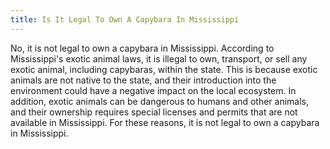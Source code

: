 ```yaml
---
title: Is It Legal To Own A Capybara In Mississippi
---
```


No, it is not legal to own a capybara in Mississippi. According to Mississippi's exotic animal laws, it is illegal to own, transport, or sell any exotic animal, including capybaras, within the state. This is because exotic animals are not native to the state, and their introduction into the environment could have a negative impact on the local ecosystem. In addition, exotic animals can be dangerous to humans and other animals, and their ownership requires special licenses and permits that are not available in Mississippi. For these reasons, it is not legal to own a capybara in Mississippi.